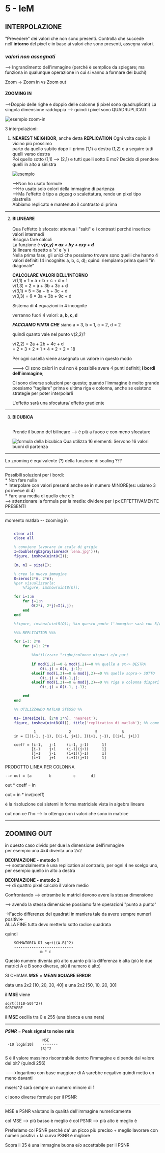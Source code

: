 # **5 - IeM**

## **INTERPOLAZIONE**

"Prevedere" dei valori che non sono presenti. Controlla che succede nell'**intorno** del pixel e in base ai valori che sono presenti, assegna valori.

### ***valori non assegnati***

--> Ingrandimento dell'immagine (perché è semplice da spiegare; ma funziona in qualunque operazione in cui si vanno a formare dei buchi)

Zoom -> Zoom in vs Zoom out

#### **ZOOMING IN**

-->Doppio delle righe e doppio delle colonne (i pixel sono quadruplicati)
La singola dimensione raddoppia --> quindi i pixel sono QUADRUPLICATI 

![esempio zoom-in](media/immagine5-1.jpg)

3 interpolazioni: 
1. **NEAREST NEIGHBOR**, anche detta **REPLICATION**
    Ogni volta copio il vicino più prossimo<br>
    parto da quello subito dopo il primo (1,1) a destra (1,2)
    e a seguire tutti quelli verso destra<br>
    Poi quello sotto (1,1) --> (2,1) e tutti quelli sotto
    E mo? Decido di prendere quelli in alto a sinistra<br>
    
    ![esempio](media/immagine5-2.jpg)

    -->Non ho usato formule<br>
    -->Ho usato solo colori della immagine di partenza<br>
    -->Ma l'effetto è tipo a zigzag o scalettatura, rende un pixel tipo piastrella<br>
    Abbiamo replicato e mantenuto il contrasto di prima<br>

***

2.  **BILINEARE**<br><br>
    Qua l'effetto è sfocato: attenua i "salti" e i contrasti perché inserisce valori intermedi<br>
    Bisogna fare calcoli<br>
    La funzione è ***v(x,y) = ax + by + cxy + d***<br> 
    (è lineare rispetto a 'x' e 'y')<br>
    Nella prima fase, gli unici che possiamo trovare sono quelli che hanno 4 valori definiti (4 incognite: a, b, c, d); quindi riempiamo prima quelli "in diagonale"<br>

    **CALCOLARE VALORI DELL'INTORNO**<br>
    v(1,1) = 1 = a + b + c + d = 1<br>
    v(1,3) = 2 = a + 3b + 3c + d<br>
    v(3,1) = 5 = 3a + b + 3c + d<br>
    v(3,3) = 6 = 3a + 3b + 9c + d<br>

    Sistema di 4 equazioni in 4 incognite

    verranno fuori 4 valori: **a, b, c, d**

    ***FACCIAMO FINTA CHE*** siano a = 3, b = 1, c = 2, d = 2

    quindi quanto vale nel punto v(2,2)?

    v(2,2) = 2a + 2b + 4c + d <br>
    = 2 * 3 + 2 * 1 + 4 * 2 + 2 = 18

    Per ogni casella viene assegnato un valore in questo modo

    ---> Ci sono calori in cui non è possibile avere 4 punti definiti; **i bordi dell'immagine**;

    Ci sono diverse soluzioni per questo; quando l'immagine è molto grande possiamo "tagliare" prima e ultima riga e colonna, anche se esistono strategie per poter interpolarli

    L'effetto sarà una sfocatura/ effetto gradiente

***

3. **BICUBICA**<br><br>

    Prende il buono del bilineare --> è più a fuoco e con meno sfocature

    ![formula della bicubica](media/immagine5-3.jpg)
    Qua utilizza 16 elementi: Servono 16 valori buoni di partenza

***

Lo zooming è equivalente (?) della funzione di scaling ???

***

Possibili soluzioni per i bordi:<br>
    * Non fare nulla<br>
    * Interpolare con valori presenti anche se in numero MINORE(es: usiamo 3 px invece di 4)<br>
    * Fare una media di quello che c'è<br>
        --> attenzionare la formula per la media: dividere per i px EFFETTIVAMENTE PRESENTI

***

momento matlab -- zooming in

```matlab

    clear all 
    close all

    % conviene lavorare in scala di grigio
    I=double(rgb2gray(imread('lena.jpg')));
    figure, imshow(uint8(I)); 

    [m, n] = size(I);

    % creo la nuova immagine
    O=zeros(2*m, 2*n); 
    %per visualizzarla: 
        %figure, imshow(uint8(O)); 

    for i=1:m
        for j=1:n
            O(2*i, 2*j)=I(i,j); 
        end
    end

    %figure, imshow(uint8(O)); %in questo punto l'immagine sarà con 3/4 di buchi

    %%% REPLICATION %%% 

    for i=1: 2*m
        for j=1: 2*n

            %%utilizzare "righe/colonne dispari e/o pari
            
            if mod(i,2)~=0 & mod(j,2)==0 %% quelle a sx-> DESTRA
                O(i,j) = O(i, j-1); 
            elseif mod(i,2)==0 & mod(j,2)~=0 %% quelle sopra-> SOTTO
                O(i,j) = O(i-1,j); 
            elseif mod(i,2)==0 & mod(j,2)==0 %% riga e colonna dispari == quelle di partenza
                O(i,j) = O(i-1, j-1); 

        end
    end

    %% UTILIZZANDO MATLAB STESSO %%

    O1= imresize(I, [2*m 2*n], 'nearest'); 
    figure, imshow(uint8(O1)), title('replication di matlab'); %% come dare titolo a finestra


```

                 1               2           5           6
        in = [I(i-1, j-1), I(i-1, j+1), I(i+1, j-1), I(i+1, j+1)]

        coeff = [i-1,   j-1     (i-1, j-1)      1]
                [i-1    j+1     (i-1)(j+1)      1]
                [j+1    j-1     (i+1)(j-1)      1]
                [i+1    j+1     (i+1)(j+1)      1]

PRODOTTO LINEA PER COLONNA

    --> out = [a        b          c       d]

out * coeff = in 

out = in * inv(coeff)

è la risoluzione dei sistemi in forma matriciale vista in algebra lineare

out non ce l'ho --> lo ottengo con i valori che sono in matrice


***


## **ZOOMING OUT** 

in questo caso divido per due la dimensione dell'immagine<br>
per esempio una 4x4 diventa una 2x2 

**DECIMAZIONE - metodo 1**<br>
    --> sostanzialmente è una replication al contrario, per ogni 4 ne scelgo uno, per esempio quello in alto a destra

**DECIMAZIONE - metodo 2**<br>
    --> di quattro pixel calcolo il valore medio


Confrontando --> entrambe le matrici devono avere la stessa dimensione

--> avendo la stessa dimensione possiamo fare operazioni "punto a punto" 

->Faccio differenze dei quadrati in maniera tale da avere sempre numeri positivi<-<br>
ALLA FINE tutto devo metterlo sotto radice quadrata

quindi 

        SOMMATORIA DI sqrt((A-B)^2)
        ---------------------------
                    m * n          


Questo numero diventa più alto quanto più la differenza è alta (più le due matrici A e B sono diverse, più il numero è alto)

SI CHIAMA ***MSE*** = **MEAN SQUARE ERROR**

data una 2x2 [10, 20, 30, 40] e una 2x2 [50, 10, 20, 30]

il **MSE** viene 

    sqrt(((10-50)^2))
    SCRIVERE


il **MSE** oscilla tra 0 e 255 (una bianca e una nera)

***

***PSNR*** = **Peak signal to noise ratio**

                     MSE
     -10 logb[10]    -------
                    (S)^2

S è il valore massimo riscontrabile dentro l'immagine e dipende dal valore dei bit? (quindi 256)

--->logaritmo con base maggiore di A sarebbe negativo quindi metto un meno davanti

mse/s^2 sarà sempre un numero minore di 1

ci sono diverse formule per il PSNR


***

MSE e PSNR valutano la qualità dell'immagine numericamente

col MSE --> più basso è meglio è
col PSNR --> più alto è meglio è

Preferiamo col PSNR perché da' un picco più preciso + meglio lavorare con numeri positivi + la curva PSNR è migliore

Sopra il 35 è una immagine buona e/o accettabile per il PSNR

